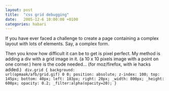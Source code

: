 ```yaml
---
layout: post
title:  "css grid debugging"
date:   2005-12-6 10:00:00 +0100
categories: habari
---
```

If you have ever faced a challenge to create a page containing a complex layout with lots of elements. Say, a complex form.

Then you know how difficult it can be to get is pixel perfect.
My method is adding a div with a grid image in it. (a 10 x 10 pixels image with a point on one corner.)
here is the code needed...
(for moz/firefox, with ie hacks added.)
<code>
div.grid {
			background: url(opmaak/afb/grid.gif) 0 0;
			position: absolute;
			z-index: 100;
			top: 145px;
			bottom: 40px;
			left: 183px;
			right: 20px;
			_width: 800px;
			_height: 600px;
			opacity: 0.2;
			_filter:alpha(opacity=20);
		}
</code>